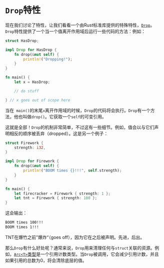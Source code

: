# `Drop`特性
现在我们讨论了特性，让我们看看一个由Rust标准库提供的特殊特性，[`Drop`](http://doc.rust-lang.org/nightly/std/ops/trait.Drop.html)。`Drop`特性提供了一个当一个值离开作用域后运行一些代码的方法：例如：

```rust
struct HasDrop;

impl Drop for HasDrop {
    fn drop(&mut self) {
        println!("Dropping!");
    }
}

fn main() {
    let x = HasDrop;

    // do stuff

} // x goes out of scope here
```

当在` main()`的末尾`x`离开作用域的时候，`Drop`的代码将会执行。`Drop`有一个方法，他也叫做`drop()`。它获取一个`self`的可变引用。

这就是全部！`Drop`的机制非常简单，不过这有一些细节。例如，值会以与它们声明相反的顺序被丢弃（dropped）。这是另一个例子：

```rust
struct Firework {
    strength: i32,
}

impl Drop for Firework {
    fn drop(&mut self) {
        println!("BOOM times {}!!!", self.strength);
    }
}

fn main() {
    let firecracker = Firework { strength: 1 };
    let tnt = Firework { strength: 100 };
}
```

这会输出：

```bash
BOOM times 100!!!
BOOM times 1!!!
```

TNT在爆竹之前”爆炸“（goes off），因为它在之后被声明。先进，后出。

那么`Drop`有什么好处呢？通常来说，`Drop`用来清理任何与`struct`关联的资源。例如，[`Arc<T>`类型](http://doc.rust-lang.org/nightly/std/sync/struct.Arc.html)是一个引用计数类型。当`Drop`被调用，它会减少引用计数，并且如果引用的总数为0，将会清除底层的值。
